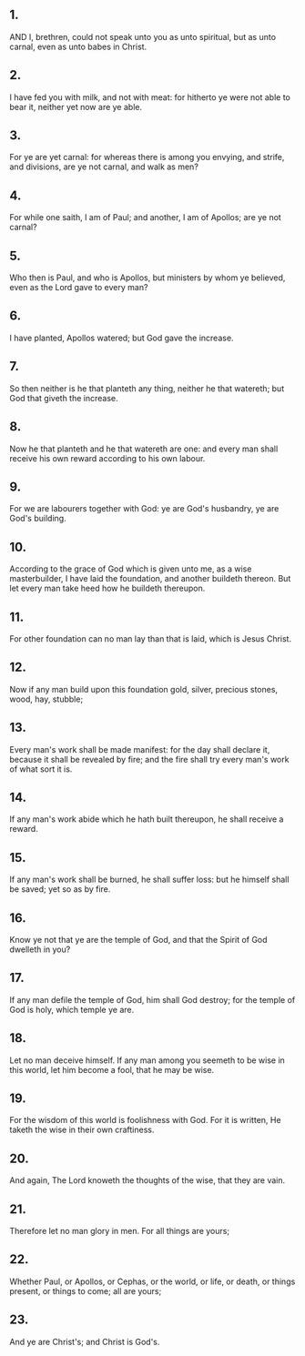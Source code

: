 ## 1.
AND I, brethren, could not speak unto you as unto spiritual, but as unto carnal, even as unto babes in Christ.
## 2.
I have fed you with milk, and not with meat: for hitherto ye were not able to bear it, neither yet now are ye able.
## 3.
For ye are yet carnal: for whereas there is among you envying, and strife, and divisions, are ye not carnal, and walk as men?
## 4.
For while one saith, I am of Paul; and another, I am of Apollos; are ye not carnal?
## 5.
Who then is Paul, and who is Apollos, but ministers by whom ye believed, even as the Lord gave to every man?
## 6.
I have planted, Apollos watered; but God gave the increase.
## 7.
So then neither is he that planteth any thing, neither he that watereth; but God that giveth the increase.
## 8.
Now he that planteth and he that watereth are one: and every man shall receive his own reward according to his own labour.
## 9.
For we are labourers together with God: ye are God's husbandry, ye are God's building.
## 10.
According to the grace of God which is given unto me, as a wise masterbuilder, I have laid the foundation, and another buildeth thereon. But let every man take heed how he buildeth thereupon.
## 11.
For other foundation can no man lay than that is laid, which is Jesus Christ.
## 12.
Now if any man build upon this foundation gold, silver, precious stones, wood, hay, stubble;
## 13.
Every man's work shall be made manifest: for the day shall declare it, because it shall be revealed by fire; and the fire shall try every man's work of what sort it is.
## 14.
If any man's work abide which he hath built thereupon, he shall receive a reward.
## 15.
If any man's work shall be burned, he shall suffer loss: but he himself shall be saved; yet so as by fire.
## 16.
Know ye not that ye are the temple of God, and that the Spirit of God dwelleth in you?
## 17.
If any man defile the temple of God, him shall God destroy; for the temple of God is holy, which temple ye are.
## 18.
Let no man deceive himself. If any man among you seemeth to be wise in this world, let him become a fool, that he may be wise.
## 19.
For the wisdom of this world is foolishness with God. For it is written, He taketh the wise in their own craftiness.
## 20.
And again, The Lord knoweth the thoughts of the wise, that they are vain.
## 21.
Therefore let no man glory in men. For all things are yours;
## 22.
Whether Paul, or Apollos, or Cephas, or the world, or life, or death, or things present, or things to come; all are yours;
## 23.
And ye are Christ's; and Christ is God's.
